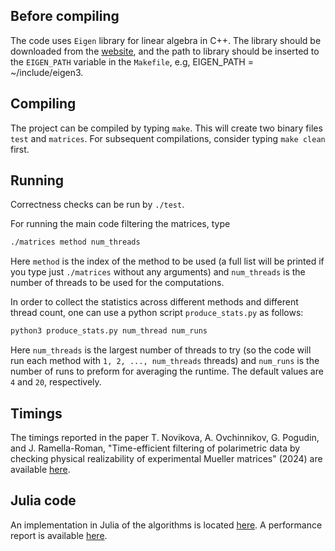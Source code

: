 ## Before compiling

The code uses `Eigen` library for linear algebra in C++. The library should be downloaded from the [website](https://eigen.tuxfamily.org/index.php?title=Main_Page), and the path to library should be inserted to the `EIGEN_PATH` variable in the `Makefile`, e.g, EIGEN_PATH = ~/include/eigen3.

## Compiling

The project can be compiled by typing `make`. 
This will create two binary files `test` and `matrices`.
For subsequent compilations, consider typing `make clean` first.

## Running

Correctness checks can be run by `./test`.

For running the main code filtering the matrices, type
```bash
./matrices method num_threads
```
Here `method` is the index of the method to be used (a full list will be printed if you type just `./matrices` without any arguments) and `num_threads` is the number of threads to be used for the computations.

In order to collect the statistics across different methods and different thread count, one can use a python script `produce_stats.py` as follows:
```bash
python3 produce_stats.py num_thread num_runs
```
Here `num_threads` is the largest number of threads to try (so the code will run each method with `1, 2, ..., num_threads` threads) and `num_runs` is the number of runs to preform for averaging the runtime. The default values are `4` and `20`, respectively.

## Timings

The timings reported in the paper T. Novikova, A. Ovchinnikov, G. Pogudin, and J. Ramella-Roman, "Time-efficient filtering of polarimetric data by checking physical realizability of experimental Mueller matrices" (2024) are available [here](/timings/timingsMacPC.md).
 
## Julia code

An implementation in Julia of the algorithms is located [here](/src_julia/julia_code.jl). A performance report is available [here](/src_julia/julia_code.out).
